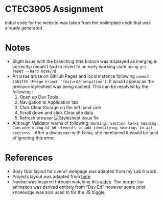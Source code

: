 # CTEC3905 Assignment
Initial code for the website was taken from the boilerplate code that was already generated.

# Notes
* Slight issue with the branching (the branch was displayed as merging in correctly) meant I had to revert to an early working state using `git reset --hard 0c9a77d`
* An issue arose on GitHub Pages and local instance following `commit 4361730 (Merge branch 'feature/navigation')`. It would appear as the previous stylesheet was being cached. This can be resolved by the following :
  1. Open up Dev Tools
  2. Navigation to Application tab
  3. Click Clear Storage on the left hand side
  4. Scroll down and click Clear site data
  5. Refresh browser
![Stylesheet issue fix](https://i.imgur.com/TeXNm9Y.png "Steps to fix stylesheet issue")
* Although Validator warns of following: `Warning: Section lacks heading. Consider using h2-h6 elements to add identifying headings to all sections.`. After a discussion with Fania, she mentioned it would be best of ignoring this error.

# References
* Body Grid layout for overall webpage was adapted from my Lab 6 work
* Projects layout was adapted from [here](https://getflywheel.com/layout/card-layout-css-grid-layout-how-to/)
* Navbar was inspired through watching this [video](https://www.youtube.com/watch?v=gXkqy0b4M5g). The burger bar animation was derived entirely from "Dev Ed" however some prior knowledge was also used to for the JS toggle.
